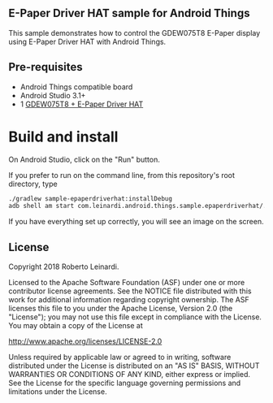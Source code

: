 ## E-Paper Driver HAT sample for Android Things

This sample demonstrates how to control the GDEW075T8 E-Paper display using E-Paper Driver HAT with
Android Things.

## Pre-requisites

- Android Things compatible board
- Android Studio 3.1+
- 1 [GDEW075T8 + E-Paper Driver HAT](https://www.waveshare.com/wiki/7.5inch_e-Paper_HAT)


# Build and install

On Android Studio, click on the "Run" button.

If you prefer to run on the command line, from this repository's root directory, type

```bash
./gradlew sample-epaperdriverhat:installDebug
adb shell am start com.leinardi.android.things.sample.epaperdriverhat/.EpdScreenActivity
```

If you have everything set up correctly, you will see an image on the screen.


## License

Copyright 2018 Roberto Leinardi.

Licensed to the Apache Software Foundation (ASF) under one or more contributor
license agreements.  See the NOTICE file distributed with this work for
additional information regarding copyright ownership.  The ASF licenses this
file to you under the Apache License, Version 2.0 (the "License"); you may not
use this file except in compliance with the License.  You may obtain a copy of
the License at

  http://www.apache.org/licenses/LICENSE-2.0

Unless required by applicable law or agreed to in writing, software
distributed under the License is distributed on an "AS IS" BASIS, WITHOUT
WARRANTIES OR CONDITIONS OF ANY KIND, either express or implied.  See the
License for the specific language governing permissions and limitations under
the License.

